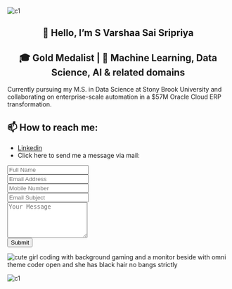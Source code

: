 ![c1](https://github.com/user-attachments/assets/796077c5-3157-41dd-8944-576da343d44c)

<div align="center">
  
## 👋 Hello, I’m S Varshaa Sai Sripriya

## 🎓 Gold Medalist | 🤖 Machine Learning, Data Science, AI & related domains 

</div> 

Currently pursuing my M.S. in Data Science at Stony Brook University and collaborating on enterprise-scale automation in a $57M Oracle Cloud ERP transformation.
  
## 📫 How to reach me: 

- [Linkedin](https://www.linkedin.com/in/varshaasaisheshadhri/)
- Click here to send me a message via mail:
<form action="https://formsubmit.co/varshaasaisripriyas@gmail.com" method="POST">
  <input type="text" name="name" placeholder="Full Name" required><br>
  <input type="email" name="email" placeholder="Email Address" required><br>
  <input type="text" name="phone" placeholder="Mobile Number"><br>
  <input type="text" name="subject" placeholder="Email Subject" required><br>
  <textarea name="message" placeholder="Your Message" rows="5" required></textarea><br>
  <button type="submit">Submit</button>
</form>


![cute girl coding with background gaming and a monitor beside with omni theme coder open and she has black hair no bangs strictly](https://github.com/user-attachments/assets/71a646ee-db7d-47a4-8a87-fd668e1298a3)

![c1](https://github.com/user-attachments/assets/796077c5-3157-41dd-8944-576da343d44c)
<!---
S-Varshaa-Sai-Sripriya/S-Varshaa-Sai-Sripriya is a ✨ special ✨ repository because its `README.md` (this file) appears on your GitHub profile.
You can click the Preview link to take a look at your changes.
--->
